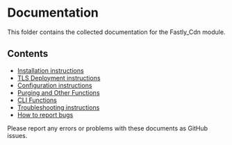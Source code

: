 # Documentation

This folder contains the collected documentation for the Fastly_Cdn module.

## Contents

* [Installation instructions](INSTALLATION.md)
* [TLS Deployment instructions](TLS.md)
* [Configuration instructions](CONFIGURATION.md)
* [Purging and Other Functions](OTHER-FUNCTIONS.md)
* [CLI Functions](CLI.md)
* [Troubleshooting instructions](TROUBLESHOOTING.md)
* [How to report bugs](OPENING-ISSUES.md)

Please report any errors or problems with these documents as GitHub issues.